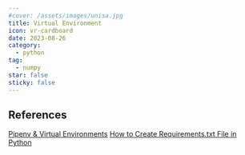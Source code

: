 ```yaml
---
#cover: /assets/images/unisa.jpg
title: Virtual Environment
icon: vr-cardboard
date: 2023-08-26
category:
  - python
tag:
  - numpy
star: false
sticky: false
---
```


## References
[Pipenv & Virtual Environments](https://docs.python-guide.org/dev/virtualenvs/)
[How to Create Requirements.txt File in Python](https://www.geeksforgeeks.org/how-to-create-requirements-txt-file-in-python/)